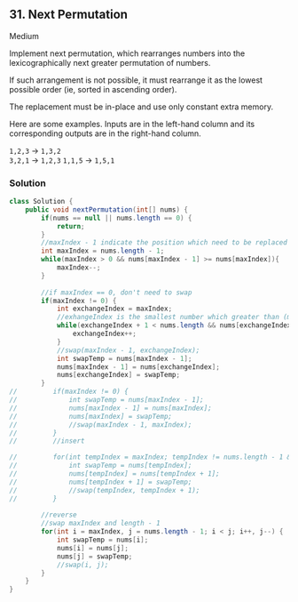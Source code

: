 ## 31. Next Permutation

Medium

Implement next permutation, which rearranges numbers into the lexicographically next greater permutation of numbers.

If such arrangement is not possible, it must rearrange it as the lowest possible order (ie, sorted in ascending order).

The replacement must be in-place and use only constant extra memory.

Here are some examples. Inputs are in the left-hand column and its corresponding outputs are in the right-hand column.

`1,2,3` → `1,3,2` <br>
`3,2,1` → `1,2,3`
`1,1,5` → `1,5,1`

### Solution
```Java
class Solution {
    public void nextPermutation(int[] nums) {
        if(nums == null || nums.length == 0) {
            return;
        }
        //maxIndex - 1 indicate the position which need to be replaced for next permutation
        int maxIndex = nums.length - 1;
        while(maxIndex > 0 && nums[maxIndex - 1] >= nums[maxIndex]){
            maxIndex--;
        }
        
        //if maxIndex == 0, don't need to swap
        if(maxIndex != 0) {
            int exchangeIndex = maxIndex;
            //exhangeIndex is the smallest number which greater than (maxIndex - 1)
            while(exchangeIndex + 1 < nums.length && nums[exchangeIndex + 1] > nums[maxIndex - 1]) {
                exchangeIndex++;
            }
            //swap(maxIndex - 1, exchangeIndex);
            int swapTemp = nums[maxIndex - 1];
            nums[maxIndex - 1] = nums[exchangeIndex];
            nums[exchangeIndex] = swapTemp;
        }
//         if(maxIndex != 0) {
//             int swapTemp = nums[maxIndex - 1];
//             nums[maxIndex - 1] = nums[maxIndex];
//             nums[maxIndex] = swapTemp;
//             //swap(maxIndex - 1, maxIndex);
//         }
//         //insert

//         for(int tempIndex = maxIndex; tempIndex != nums.length - 1 && nums[tempIndex] < nums[tempIndex + 1]; tempIndex++) {
//             int swapTemp = nums[tempIndex];
//             nums[tempIndex] = nums[tempIndex + 1];
//             nums[tempIndex + 1] = swapTemp;
//             //swap(tempIndex, tempIndex + 1);
//         }
            
        //reverse
        //swap maxIndex and length - 1
        for(int i = maxIndex, j = nums.length - 1; i < j; i++, j--) {
            int swapTemp = nums[i];
            nums[i] = nums[j];
            nums[j] = swapTemp;
            //swap(i, j);
        }
    }
}
```
